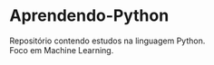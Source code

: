 # Aprendendo-Python
Repositório contendo estudos na linguagem Python. </br>
Foco em Machine Learning.
